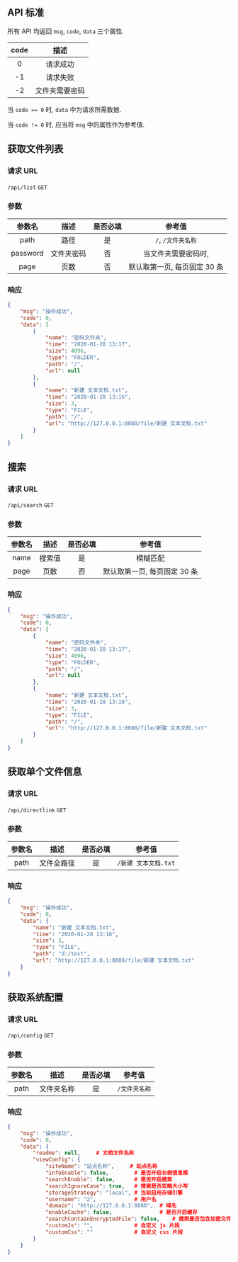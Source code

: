 ## API 标准

所有 API 均返回 `msg`, `code`, `data` 三个属性.

| code  |      描述      |
| :---: | :------------: |
|   0   |    请求成功    |
|  -1   |    请求失败    |
|  -2   | 文件夹需要密码 |

当 `code == 0` 时, `data` 中为请求所需数据.

当 `code != 0` 时, 应当将 `msg` 中的属性作为参考值.


## 获取文件列表

### 请求 URL

`/api/list`  `GET`

### 参数

|  参数名  |    描述    | 是否必填 |            参考值            |
| :------: | :--------: | :------: | :--------------------------: |
|   path   |    路径    |    是    |      `/`, `/文件夹名称`      |
| password | 文件夹密码 |    否    |     当文件夹需要密码时,      |
|   page   |    页数    |    否    | 默认取第一页, 每页固定 30 条 |

### 响应

```json
{
    "msg": "操作成功",
    "code": 0,
    "data": [
        {
            "name": "密码文件夹",
            "time": "2020-01-28 13:17",
            "size": 4096,
            "type": "FOLDER",
            "path": "/",
            "url": null
        },
        {
            "name": "新建 文本文档.txt",
            "time": "2020-01-28 13:16",
            "size": 3,
            "type": "FILE",
            "path": "/",
            "url": "http://127.0.0.1:8080/file/新建 文本文档.txt"
        }
    ]
}
```

## 搜索


### 请求 URL

`/api/search`  `GET`

### 参数

| 参数名 |  描述  | 是否必填 |            参考值            |
| :----: | :----: | :------: | :--------------------------: |
|  name  | 搜索值 |    是    |           模糊匹配           |
|  page  |  页数  |    否    | 默认取第一页, 每页固定 30 条 |

### 响应

```json
{
    "msg": "操作成功",
    "code": 0,
    "data": [
        {
            "name": "密码文件夹",
            "time": "2020-01-28 13:17",
            "size": 4096,
            "type": "FOLDER",
            "path": "/",
            "url": null
        },
        {
            "name": "新建 文本文档.txt",
            "time": "2020-01-28 13:16",
            "size": 3,
            "type": "FILE",
            "path": "/",
            "url": "http://127.0.0.1:8080/file/新建 文本文档.txt"
        }
    ]
}
```


## 获取单个文件信息

### 请求 URL

`/api/directlink`  `GET`

### 参数

| 参数名 |    描述    | 是否必填 |        参考值        |
| :----: | :--------: | :------: | :------------------: |
|  path  | 文件全路径 |    是    | `/新建 文本文档.txt` |

### 响应

```json
{
    "msg": "操作成功",
    "code": 0,
    "data": {
        "name": "新建 文本文档.txt",
        "time": "2020-01-28 13:16",
        "size": 3,
        "type": "FILE",
        "path": "d:/test",
        "url": "http://127.0.0.1:8080/file/新建 文本文档.txt"
    }
}
```

## 获取系统配置


### 请求 URL

`/api/config`  `GET`

### 参数

| 参数名 |    描述    | 是否必填 |    参考值     |
| :----: | :--------: | :------: | :-----------: |
|  path  | 文件夹名称 |    是    | `/文件夹名称` |

### 响应

```json
{
    "msg": "操作成功",
    "code": 0,
    "data": {
        "readme": null,     # 文档文件名称
        "viewConfig": {
            "siteName": "站点名称",     # 站点名称
            "infoEnable": false,        # 是否开启右侧信息框
            "searchEnable": false,      # 是否开启搜索
            "searchIgnoreCase": true,   # 搜索是否忽略大小写
            "storageStrategy": "local", # 当前启用存储引擎
            "username": "2",            # 用户名
            "domain": "http://127.0.0.1:8080",  # 域名
            "enableCache": false,               # 是否开启缓存
            "searchContainEncryptedFile": false,    # 搜索是否包含加密文件夹
            "customJs": "",             # 自定义 js 片段
            "customCss": ""             # 自定义 css 片段
        }
    }
}
```
